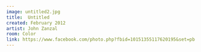 ```yaml
---
image: untitled2.jpg
title:  Untitled
created: February 2012
artist: John Zanzal
room: Color
link: https://www.facebook.com/photo.php?fbid=10151355117620195&set=pb.846910194.-2207520000..&type=3&theater
---
```



